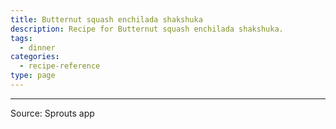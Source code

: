 ```yaml
---
title: Butternut squash enchilada shakshuka
description: Recipe for Butternut squash enchilada shakshuka.
tags:
  - dinner
categories:
  - recipe-reference
type: page
---
```


---

Source: Sprouts app